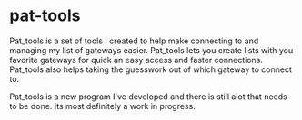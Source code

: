 # pat-tools

Pat_tools is a set of tools I created to help make connecting to and managing my list of gateways easier. Pat_tools lets you create lists with you favorite gateways for quick an easy access and faster connections. Pat_tools also helps taking the guesswork out of which gateway to connect to.

Pat_tools is a new program I've developed and there is still alot that needs to be done. Its most definitely a work in progress.
